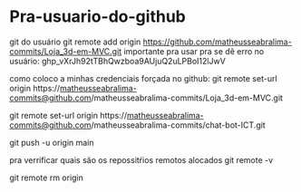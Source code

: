 # Pra-usuario-do-github
git do usuário
git remote add origin https://github.com/matheusseabralima-commits/Loja_3d-em-MVC.git
importante pra usar pra se dê erro no usuário:
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

como coloco a minhas credenciais forçada no github:
git remote set-url origin https://matheusseabralima-commits@github.com/matheusseabralima-commits/Loja_3d-em-MVC.git

git remote set-url origin https://matheusseabralima-commits@github.com/matheusseabralima-commits/chat-bot-ICT.git

git push -u origin main

pra verrificar quais são os repossitŕios remotos alocados
git remote -v

git remote rm origin
